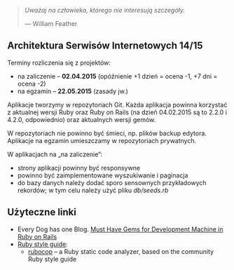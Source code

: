 > *Uważaj na człowieka, którego nie interesują szczegóły.*
>
> — William Feather


## Architektura Serwisów Internetowych 14/15

Terminy rozliczenia się z projektów:

* na zaliczenie – **02.04.2015** (opóźnienie +1 dzień = ocena -1, +7 dni = ocena -2)
* na egzamin    – **22.05.2015** (zasady jw.)

Aplikacje tworzymy w repozytoriach Git.
Każda aplikacja powinna korzystać z aktualnej wersji Ruby
oraz Ruby on Rails (na dzień 04.02.2015 są to 2.2.0 i 4.2.0, odpowiednio)
oraz aktualnych wersji gemów.

W repozytoriach nie powinno być śmieci, np. plików backup edytora.
Aplikacje na egzamin umieszczamy w repozytoriach prywatnych.

W aplikacjach na „na zaliczenie”:

* strony aplikacji powinny być responsywne
* powinno być zaimplementowane wyszukiwanie i paginacja
* do bazy danych należy dodać sporo sensownych przykładowych rekordów;
  w tym celu należy użyć pliku *db/seeds.rb*


## Użyteczne linki

* Every Dog has one Blog.
  [Must Have Gems for Development Machine in Ruby on Rails](http://www.codebeerstartups.com/2013/04/must-have-gems-for-development-machine-in-ruby-on-rails)
* [Ruby style guide](https://github.com/bbatsov/ruby-style-guide):
  - [rubocop](https://github.com/bbatsov/rubocop) – a Ruby static code analyzer,
    based on the community Ruby style guide
